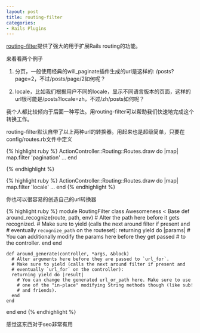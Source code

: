 ```yaml
---
layout: post
title: routing-filter
categories:
- Rails Plugins
---
```

[routing-filter][1]提供了强大的用于扩展Rails routing的功能。

来看看两个例子

1. 分页，一般使用经典的will_paginate插件生成的url是这样的: /posts?page=2，不过/posts/page/2如何呢？

2. locale，比如我们根据用户不同的locale，显示不同语言版本的页面，这样的url很可能是/posts?locale=zh，不过/zh/posts如何呢？

我个人都比较倾向于后面一种写法。用routing-filter可以帮助我们快速地完成这个转换工作。

routing-filter默认自带了以上两种url的转换器。用起来也是超级简单，只要在config/routes.rb文件中定义

{% highlight ruby %}
ActionController::Routing::Routes.draw do |map|
  map.filter 'pagination'
  ...
end

{% endhighlight %}

{% highlight ruby %}
ActionController::Routing::Routes.draw do |map|
  map.filter 'locale'
  ...
end
{% endhighlight %}

你也可以很容易的创造自己的url转换器

{% highlight ruby %}
module RoutingFilter
  class Awesomeness < Base
    def around_recognize(route, path, env)
      # Alter the path here before it gets recognized.
      # Make sure to yield (calls the next around filter if present and
      # eventually `recognize_path` on the routeset):
      returning yield do |params|
        # You can additionally modify the params here before they get passed
        # to the controller.
      end
    end

    def around_generate(controller, *args, &block)
      # Alter arguments here before they are passed to `url_for`.
      # Make sure to yield (calls the next around filter if present and
      # eventually `url_for` on the controller):
      returning yield do |result|
        # You can change the generated url_or_path here. Make sure to use
        # one of the "in-place" modifying String methods though (like sub!
        # and friends).
      end
    end
  end
end
{% endhighlight %}

感觉这东西对于seo非常有用


  [1]: http://github.com/svenfuchs/routing-filter

